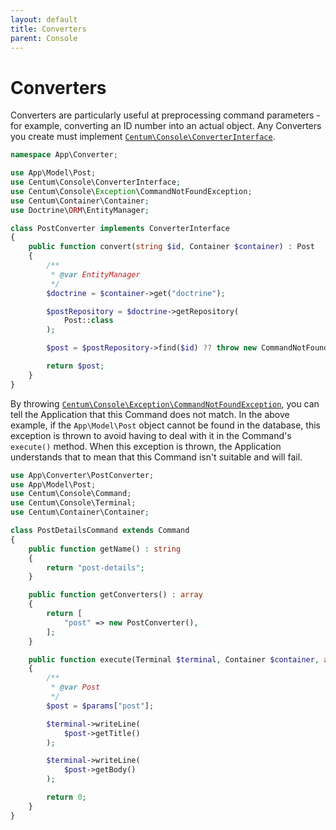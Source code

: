 ```yaml
---
layout: default
title: Converters
parent: Console
---
```




# Converters

Converters are particularly useful at preprocessing command parameters - for example, converting an ID number into an actual object.
Any Converters you create must implement [`Centum\Console\ConverterInterface`](https://github.com/SidRoberts/centum/blob/development/src/Console/ConverterInterface.php).

```php
namespace App\Converter;

use App\Model\Post;
use Centum\Console\ConverterInterface;
use Centum\Console\Exception\CommandNotFoundException;
use Centum\Container\Container;
use Doctrine\ORM\EntityManager;

class PostConverter implements ConverterInterface
{
    public function convert(string $id, Container $container) : Post
    {
        /**
         * @var EntityManager
         */
        $doctrine = $container->get("doctrine");

        $postRepository = $doctrine->getRepository(
            Post::class
        );

        $post = $postRepository->find($id) ?? throw new CommandNotFoundException();

        return $post;
    }
}
```

By throwing [`Centum\Console\Exception\CommandNotFoundException`](https://github.com/SidRoberts/centum/blob/development/src/Console/Exception/CommandNotFoundException.php), you can tell the Application that this Command does not match.
In the above example, if the `App\Model\Post` object cannot be found in the database, this exception is thrown to avoid having to deal with it in the Command's `execute()` method.
When this exception is thrown, the Application understands that to mean that this Command isn't suitable and will fail.

```php
use App\Converter\PostConverter;
use App\Model\Post;
use Centum\Console\Command;
use Centum\Console\Terminal;
use Centum\Container\Container;

class PostDetailsCommand extends Command
{
    public function getName() : string
    {
        return "post-details";
    }

    public function getConverters() : array
    {
        return [
            "post" => new PostConverter(),
        ];
    }

    public function execute(Terminal $terminal, Container $container, array $params) : int
    {
        /**
         * @var Post
         */
        $post = $params["post"];

        $terminal->writeLine(
            $post->getTitle()
        );

        $terminal->writeLine(
            $post->getBody()
        );

        return 0;
    }
}
```
